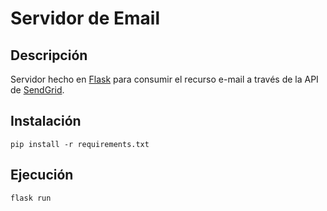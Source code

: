 # Servidor de Email

## Descripción

Servidor hecho en [Flask](https://pypi.org/project/Flask/) para consumir el recurso e-mail a través de la API de [SendGrid](https://sendgrid.com/).

## Instalación
```
pip install -r requirements.txt
```

## Ejecución

```
flask run
```
